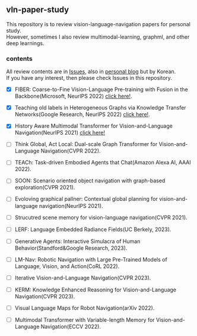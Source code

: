 ## vln-paper-study
This repository is to review vision-language-navigation papers for personal study.  
However, sometimes I also review multimodal-learning, graphml, and other deep learnings. 

### contents
All review contents are in [Issues](https://github.com/blossominkyung/vln-paper-study/issues), also in [personal blog](https://www.blossominkyung.com/deeplearning) but by Korean.  
If you have any interest, then please check Issues in this repository.

- [X] FIBER: Coarse-to-Fine Vision-Language Pre-training with Fusion in the Backbone(Microsoft, NeurIPS 2022) [click here!](https://github.com/blossominkyung/vln-paper-study/issues/3).

- [X] Teaching old labels in Heterogeneous Graphs via Knowledge Transfer Networks(Google Research, NeurIPS 2022) [click here!](https://github.com/blossominkyung/vln-paper-study/issues/4). 

- [X] History Aware Multimodal Transformer for Vision-and-Language Navigation(NeurIPS 2021) [click here!](https://github.com/blossominkyung/vln-paper-study/issues/2)

- [ ] Think Global, Act Local: Dual-scale Graph Transformer for Vision-and-Language Navigation(CVPR 2022).

- [ ] TEACh: Task-driven Embodied Agents that Chat(Amazon Alexa AI, AAAI 2022). 
- [ ] SOON: Scenario oriented object navigation with graph-based exploration(CVPR 2021).  
- [ ] Evoloving graphical pallner: Contextual global planning for vision-and-language navigation(NeurIPS 2021). 
- [ ] Strucutred scene memory for vision-language navigation(CVPR 2021). 
 
- [ ] LERF: Language Embedded Radiance Fields(UC Berkely, 2023). 
- [ ] Generative Agents: Interactive Simulacra of Human Behavior(Standford&Google Research, 2023). 
- [ ] LM-Nav: Robotic Navigation with Large Pre-Trained Models of Language, Vision, and Action(CoRL 2022). 
- [ ] Iterative Vision-and-Language Navigation(CVPR 2023). 
- [ ] KERM: Knowledge Enhanced Reasoning for Vision-and-Language Navigation(CVPR 2023). 
- [ ] Visual Language Maps for Robot Navigation(arXiv 2022). 
- [ ] Multimodal Transformer with Variable-length Memory for Vision-and-Language Navigation(ECCV 2022). 
